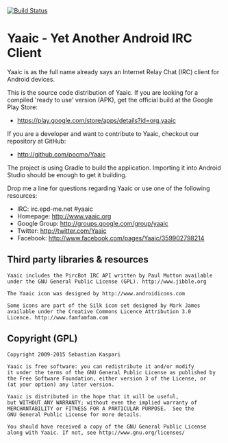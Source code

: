 [![Build Status](https://travis-ci.org/pocmo/Yaaic.svg?branch=master)](https://travis-ci.org/pocmo/Yaaic)

Yaaic - Yet Another Android IRC Client
======================================

Yaaic is as the full name already says an Internet Relay Chat (IRC)
client for Android devices.

This is the source code distribution of Yaaic. If you are looking
for a compiled 'ready to use' version (APK), get the official
build at the Google Play Store:

* https://play.google.com/store/apps/details?id=org.yaaic

If you are a developer and want to contribute to Yaaic, checkout
our repository at GitHub:

* http://github.com/pocmo/Yaaic

The project is using Gradle to build the application. Importing it
into Android Studio should be enough to get it building.

Drop me a line for questions regarding Yaaic or use one of the
following resources:

- IRC:           irc.epd-me.net #yaaic
- Homepage:      http://www.yaaic.org
- Google Group:  http://groups.google.com/group/yaaic
- Twitter:       http://twitter.com/Yaaic
- Facebook:      http://www.facebook.com/pages/Yaaic/359902798214

Third party libraries & resources
-----------------------------------------------------------------------

    Yaaic includes the PircBot IRC API written by Paul Mutton available
    under the GNU General Public License (GPL). http://www.jibble.org

    The Yaaic icon was designed by http://www.androidicons.com

    Some icons are part of the Silk icon set designed by Mark James
    available under the Creative Commons Licence Attribution 3.0
    Licence. http://www.famfamfam.com
    
Copyright (GPL)
-----------------------------------------------------------------------

    Copyright 2009-2015 Sebastian Kaspari

    Yaaic is free software: you can redistribute it and/or modify
    it under the terms of the GNU General Public License as published by
    the Free Software Foundation, either version 3 of the License, or
    (at your option) any later version.

    Yaaic is distributed in the hope that it will be useful,
    but WITHOUT ANY WARRANTY; without even the implied warranty of
    MERCHANTABILITY or FITNESS FOR A PARTICULAR PURPOSE.  See the
    GNU General Public License for more details.

    You should have received a copy of the GNU General Public License
    along with Yaaic. If not, see http://www.gnu.org/licenses/

